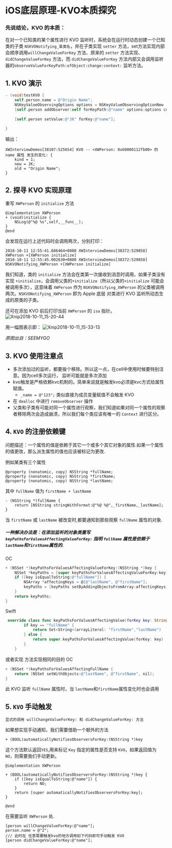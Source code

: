 # iOS底层原理-KVO本质探究

### 先说结论，KVO 的本质：
在对一个已知类的某个属性进行 KVO 监听时，系统会在运行时动态创建一个已知类的子类 `NSKVONotifying_某类名`，并在子类实现 `setter` 方法，set方法实现内部会顺序调用`willChangeValueForKey` 方法、原来的 `setter` 方法实现、`didChangeValueForKey` 方法，而 `didChangeValueForKey` 方法内部又会调用监听器的`observeValueForKeyPath:ofObject:change:context:` 监听方法。


## 1. KVO 演示

```objective-c
- (void)testKVO {
    self.person.name = @"Origin Name";
    NSKeyValueObservingOptions options = NSKeyValueObservingOptionNew | NSKeyValueObservingOptionOld;
    [self.person addObserver:self forKeyPath:@"name" options:options context:nil];
    
    [self.person setValue:@"JK" forKey:@"name"];
    
}
```

输出：

```
XWInterviewDemos[38107:525654] KVO -- <XWPerson: 0x60000112fb00> 的 name 属性 发生的变化: {
    kind = 1;
    new = JK;
    old = "Origin Name";
}
```

## 2. 探寻 KVO 实现原理
 重写 `XWPerson` 的 `initialize` 方法
 
```
@implementation XWPerson
+ (void)initialize {
    NSLog(@"%@ %s",self,__func__);
}
@end
```
会发现在运行上述代码时会调用两次，分别打印：

```
2018-10-11 12:55:41.686464+0800 XWInterviewDemos[38372:529858] XWPerson +[XWPerson initialize]
2018-10-11 12:55:45.002630+0800 XWInterviewDemos[38372:529858] NSKVONotifying_XWPerson +[XWPerson initialize]
```
我们知道，类的 `initialize` 方法会在类第一次接收到消息时调用，如果子类没有实现 `+initialize`，会调用父类的`+initialize`（所以父类的`+initialize` 可能会被调用多次），这意味着 `XWPerson` 作为 `NSKVONotifying_XWPerson` 的父类被调用两次。`NSKVONotifying_XWPerson` 即为 Apple 底层 对类进行 KVO 监听所动态生成的原类的子类。

还可在添加 KVO 前后打印当前 `XWPerson` 的 `isa` 指针。
![Xnip2018-10-11_15-20-44](http://p95ytk0ix.bkt.clouddn.com/2018-10-11-Xnip2018-10-11_15-20-44.jpg)

用一幅图表示即：
![Xnip2018-10-11_15-33-13](http://p95ytk0ix.bkt.clouddn.com/2018-10-11-Xnip2018-10-11_15-33-13.jpg)

*原图出自：SEEMYGO*


## 3. KVO 使用注意点

* 多次添加过的监听，都要挨个移除。所以这一点，在cell中使用时候要特别注意。因为cell多次运行， 监听可能就是多次添加
* kvo触发是严格依赖kvc机制的。简单来说就是触发kvo必须是kvc方式给属性赋值。
    * `_name = @"123";` 类似直接为成员变量赋值不会触发 KVO
* 在 `dealloc` 中进行 `removeObserver` 操作
* 父类和子类有可能对同一个属性进行观察，我们知道如果对同一个属性的观察者移除两次会造成崩溃，所以我们每个类应该有唯一的 `Context` 进行区分。

## 4. `KVO` 的注册依赖键

问题描述：一个属性的值是依赖于其它一个或多个其它对象的属性.如果一个属性的值更改，那么派生属性的值也应该被标记为更改.

例如某类有三个属性 

```
@property (nonatomic, copy) NSString *fullName;
@property (nonatomic, copy) NSString *firstName;
@property (nonatomic, copy) NSString *lastName;
```

其中 `fullName` 值为 `firstName + lastName`

```
- (NSString *)fullName {
    return [NSString stringWithFormat:@"%@ %@",_firstName,_lastName];
}
```
 
当 `firstName` 或 `lastName` 被改变时,都要通知到那些观察 `fullName` 属性的对象.

##### 一种解决办法是：在添加监听的对象类重写 `keyPathsForValuesAffectingValueForKey:` 指明 `fullName` 属性是依赖于`lastName`和`firstName`属性的.

OC

``` objective-c
+ (NSSet *)keyPathsForValuesAffectingValueForKey:(NSString *)key {
    NSSet *keyPaths = [super keyPathsForValuesAffectingValueForKey:key];
    if ([key isEqualToString:@"fullName"]) {
        NSArray *affectingKeys = @[@"lastName", @"firstName"];
        keyPaths = [keyPaths setByAddingObjectsFromArray:affectingKeys];
    }
    return keyPaths;
}
```

Swift

```swift
 override class func keyPathsForValuesAffectingValue(forKey key: String) -> Set<String> {
        if key == "fullName" {
            return Set<String>(arrayLiteral: "firstName","lastName")
        } else {
            return super.keyPathsForValuesAffectingValue(forKey: key)
        }
    }
```


或者实现 方法实现相同的目的
OC

```objective-c
+ (NSSet *)keyPathsForValuesAffectingFullName {
    return [NSSet setWithObjects:@"lastName", @"firstName", nil];
}
```

此 KVO 监听 `fullName` 属性时，当 `lastName`和`firstName`属性变化时也会调用

## 5. `KVO` 手动触发


```objc
显式的调用 willChangeValueForKey: 和 didChangeValueForKey: 方法
```

如果想实现手动通知，我们需要借助一个额外的方法

```objc
+ (BOOL)automaticallyNotifiesObserversForKey:(NSString *)key
```

这个方法默认返回`YES`,用来标记 `Key` 指定的属性是否支持 `KVO`，如果返回值为 `NO`，则需要我们手动更新。



```objc
@implementation XWPerson

+ (BOOL)automaticallyNotifiesObserversForKey:(NSString *)key {
    if ([key isEqualToString:@"name"]) {
        return NO;
    }
    return [super automaticallyNotifiesObserversForKey:key];
}

@end
```

在需要监听 `XWPerson` 处.

```objc
[person willChangeValueForKey:@"name"];
person.name = @"2";
/// 此时在 任意需要触发kvo的地方调用如下代码即可手动触发 KVO
[person didChangeValueForKey:@"name"];
```

